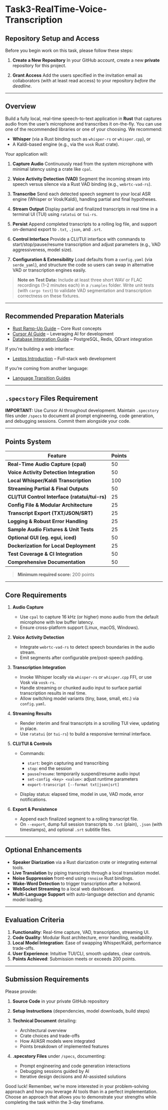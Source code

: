 # Task3-RealTime-Voice-Transcription

## Repository Setup and Access

Before you begin work on this task, please follow these steps:

1. **Create a New Repository**
   In your GitHub account, create a new **private** repository for this project.

2. **Grant Access**
   Add the users specified in the invitation email as collaborators (with at least read access) to your repository *before the deadline*.

---

## Overview

Build a fully local, real-time speech-to-text application in **Rust** that captures audio from the user’s microphone and transcribes it on-the-fly. You can use one of the recommended libraries or one of your choosing. We recommend:

* **Whisper** (via a Rust binding such as `whisper-rs` or `whisper.cpp`), or
* A Kaldi-based engine (e.g., via the `vosk` Rust crate).

Your application will:

1. **Capture Audio**
   Continuously read from the system microphone with minimal latency using a crate like `cpal`.

2. **Voice Activity Detection (VAD)**
   Segment the incoming stream into speech versus silence via a Rust VAD binding (e.g., `webrtc-vad-rs`).

3. **Transcribe**
   Send each detected speech segment to your local ASR engine (Whisper or Vosk/Kaldi), handling partial and final hypotheses.

4. **Stream Output**
   Display partial and finalized transcripts in real time in a terminal UI (TUI) using `ratatui` or `tui-rs`.

5. **Persist**
   Append completed transcripts to a rolling log file, and support on-demand export to `.txt`, `.json`, and `.srt`.

6. **Control Interface**
   Provide a CLI/TUI interface with commands to start/stop/pause/resume transcription and adjust parameters (e.g., VAD aggressiveness, model size).

7. **Configuration & Extensibility**
   Load defaults from a `config.yaml` (via `serde_yaml`), and structure the code so users can swap in alternative VAD or transcription engines easily.

> **Note on Test Data:**
> Include at least three short WAV or FLAC recordings (1–2 minutes each) in a `/samples` folder. Write unit tests (with `cargo test`) to validate VAD segmentation and transcription correctness on these fixtures.

---

## Recommended Preparation Materials

* [Rust Ramp-Up Guide](https://github.com/lawren-ai-official/programming_challenge_preparation_materials/blob/main/preparation_materials/rust_ramp_up.md) – Core Rust concepts
* [Cursor AI Guide](https://github.com/lawren-ai-official/programming_challenge_preparation_materials/blob/main/preparation_materials/technology_guides/cursor_ai_guide.md) – Leveraging AI for development
* [Database Integration Guide](https://github.com/lawren-ai-official/programming_challenge_preparation_materials/blob/main/preparation_materials/technology_guides/database_integration_guide.md) – PostgreSQL, Redis, QDrant integration

If you're building a web interface:

* [Leptos Introduction](https://github.com/lawren-ai-official/programming_challenge_preparation_materials/blob/main/preparation_materials/leptos_introduction.md) – Full-stack web development

If you’re coming from another language:

* [Language Transition Guides](https://github.com/lawren-ai-official/programming_challenge_preparation_materials/tree/main/preparation_materials/language_transition_guides)

---

## `.specstory` Files Requirement

**IMPORTANT:** Use Cursor AI throughout development. Maintain `.specstory` files under `/specs` to document all prompt engineering, code generation, and debugging sessions. Commit them alongside your code.

---

## Points System

| Feature                                        | Points |
| ---------------------------------------------- | ------ |
| **Real-Time Audio Capture (cpal)**             | 50     |
| **Voice Activity Detection Integration**       | 50     |
| **Local Whisper/Kaldi Transcription**          | 100    |
| **Streaming Partial & Final Outputs**          | 50     |
| **CLI/TUI Control Interface (ratatui/tui-rs)** | 25     |
| **Config File & Modular Architecture**         | 25     |
| **Transcript Export (TXT/JSON/SRT)**           | 25     |
| **Logging & Robust Error Handling**            | 25     |
| **Sample Audio Fixtures & Unit Tests**         | 25     |
| **Optional GUI (eg. egui, iced)**              | 50     |
| **Dockerization for Local Deployment**         | 25     |
| **Test Coverage & CI Integration**             | 50     |
| **Comprehensive Documentation**                | 50     |

> **Minimum required score:** 200 points

---

## Core Requirements

1. **Audio Capture**

   * Use `cpal` to capture 16 kHz (or higher) mono audio from the default microphone with low buffer latency.
   * Ensure cross-platform support (Linux, macOS, Windows).

2. **Voice Activity Detection**

   * Integrate `webrtc-vad-rs` to detect speech boundaries in the audio stream.
   * Emit segments after configurable pre/post-speech padding.

3. **Transcription Integration**

   * Invoke Whisper locally via `whisper-rs` or `whisper.cpp` FFI, or use Vosk via `vosk-rs`.
   * Handle streaming or chunked audio input to surface partial transcription results in real time.
   * Allow switching model variants (tiny, base, small, etc.) via `config.yaml`.

4. **Streaming Results**

   * Render interim and final transcripts in a scrolling TUI view, updating in place.
   * Use `ratatui` (or `tui-rs`) to build a responsive terminal interface.

5. **CLI/TUI & Controls**

   * Commands:

     * `start`: begin capturing and transcribing
     * `stop`: end the session
     * `pause`/`resume`: temporarily suspend/resume audio input
     * `set-config <key> <value>`: adjust runtime parameters
     * `export-transcript [--format txt|json|srt]`
   * Display status: elapsed time, model in use, VAD mode, error notifications.

6. **Export & Persistence**

   * Append each finalized segment to a rolling transcript file.
   * On `--export`, dump full session transcripts to `.txt` (plain), `.json` (with timestamps), and optional `.srt` subtitle files.

---

## Optional Enhancements

* **Speaker Diarization** via a Rust diarization crate or integrating external tools.
* **Live Translation** by piping transcripts through a local translation model.
* **Noise Suppression** front-end using `rnnoise` Rust bindings.
* **Wake-Word Detection** to trigger transcription after a hotword.
* **WebSocket Streaming** to a local web dashboard.
* **Multi-Language Support** with auto-language detection and dynamic model loading.

---

## Evaluation Criteria

1. **Functionality**: Real-time capture, VAD, transcription, streaming UI.
2. **Code Quality**: Modular Rust architecture, error handling, readability.
3. **Local Model Integration**: Ease of swapping Whisper/Kaldi, performance trade-offs.
4. **User Experience**: Intuitive TUI/CLI, smooth updates, clear controls.
5. **Points Achieved**: Submission meets or exceeds 200 points.

---

## Submission Requirements

Please provide:

1. **Source Code** in your private GitHub repository
2. **Setup Instructions** (dependencies, model downloads, build steps)
3. **Technical Document** detailing:

   * Architectural overview
   * Crate choices and trade-offs
   * How AI/ASR models were integrated
   * Points breakdown of implemented features
4. **.specstory Files** under `/specs`, documenting:

   * Prompt engineering and code generation interactions
   * Debugging sessions guided by AI
   * Iterative design decisions and AI-assisted solutions

Good luck! Remember, we're more interested in your problem-solving approach and how you leverage AI tools than in a perfect implementation. Choose an approach that allows you to demonstrate your strengths while completing the task within the 3-day timeframe.
